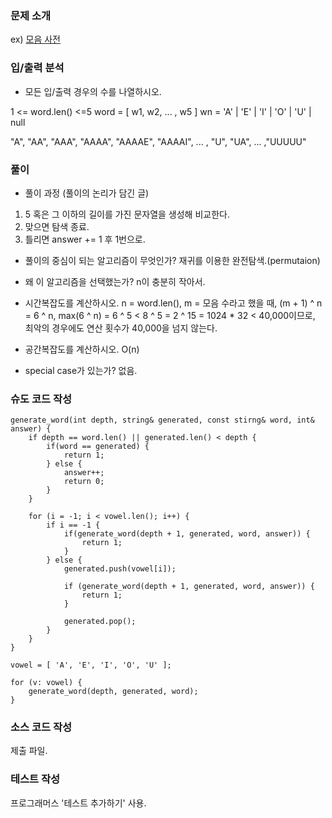 ### 문제 소개
ex) [모음 사전](https://school.programmers.co.kr/learn/courses/30/lessons/84512?language=cpp)

### 입/출력 분석
- 모든 입/출력 경우의 수를 나열하시오.

1 <= word.len() <=5
word = [ w1, w2, ... , w5 ]
wn = 'A' | 'E' | 'I' | 'O' | 'U' | null

"A", "AA", "AAA", "AAAA", "AAAAE",
"AAAAI", ... , "U", "UA", ... ,"UUUUU"

### 풀이
- 풀이 과정 (풀이의 논리가 담긴 글)

1. 5 혹은 그 이하의 길이를 가진 문자열을 생성해 비교한다.
2. 맞으면 탐색 종료.
3. 틀리면 answer += 1 후 1번으로.

- 풀이의 중심이 되는 알고리즘이 무엇인가?
재귀를 이용한 완전탐색.(permutaion)

- 왜 이 알고리즘을 선택했는가?
n이 충분히 작아서.

- 시간복잡도를 계산하시오.
n = word.len(), m = 모음 수라고 했을 때, (m + 1) ^ n = 6 ^ n,
max(6 ^ n) = 6 ^ 5 < 8 ^ 5 = 2 ^ 15 = 1024 * 32 < 40,000이므로,
최악의 경우에도 연산 횟수가 40,000을 넘지 않는다.

- 공간복잡도를 계산하시오. O(n)

- special case가 있는가?
없음.

### 슈도 코드 작성

```
generate_word(int depth, string& generated, const stirng& word, int& answer) {
	if depth == word.len() || generated.len() < depth {
		if(word == generated) {
			return 1;
		} else {
			answer++;
			return 0;
		}
	}

	for (i = -1; i < vowel.len(); i++) {
		if i == -1 {
			if(generate_word(depth + 1, generated, word, answer)) {
				return 1;
			}
		} else {
			generated.push(vowel[i]);

			if (generate_word(depth + 1, generated, word, answer)) {
				return 1;
			}
			
			generated.pop();
		}
	}
}

vowel = [ 'A', 'E', 'I', 'O', 'U' ];

for (v: vowel) {
	generate_word(depth, generated, word);
}
```

### 소스 코드 작성
제출 파일.

### 테스트 작성
프로그래머스 '테스트 추가하기' 사용.
